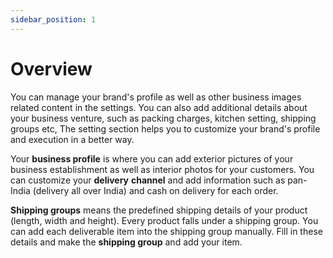 ```yaml
---
sidebar_position: 1
---
```

# Overview 

 You can manage your brand's profile as well as other business images related content in the settings. You can also add additional details about your business venture, such as packing charges, kitchen setting, shipping groups etc, The setting section helps you to customize your brand's profile and execution in a better way. 

Your **business profile** is where you can add exterior pictures of your business establishment as well as interior photos for your customers.
You can customize your **delivery** **channel** and add information such as pan-India (delivery all over India) and cash on delivery for each order.  

**Shipping groups**  means the predefined shipping details of your product (length, width and height). Every product falls under a shipping group. You can add each deliverable item into the shipping group manually. Fill in these details and make the **shipping group** and add your item.

